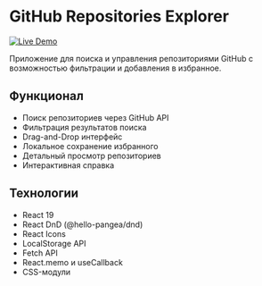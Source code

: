 # GitHub Repositories Explorer

[![Live Demo](https://img.shields.io/badge/demo-vercel-blue)](https://github-favorite.netlify.app/)

Приложение для поиска и управления репозиториями GitHub с возможностью фильтрации и добавления в избранное.

## Функционал

- Поиск репозиториев через GitHub API
- Фильтрация результатов поиска
- Drag-and-Drop интерфейс
- Локальное сохранение избранного
- Детальный просмотр репозиториев
- Интерактивная справка

## Технологии

- React 19
- React DnD (@hello-pangea/dnd)
- React Icons
- LocalStorage API
- Fetch API
- React.memo и useCallback
- CSS-модули

